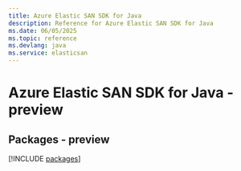 ```yaml
---
title: Azure Elastic SAN SDK for Java
description: Reference for Azure Elastic SAN SDK for Java
ms.date: 06/05/2025
ms.topic: reference
ms.devlang: java
ms.service: elasticsan
---
```

# Azure Elastic SAN SDK for Java - preview
## Packages - preview
[!INCLUDE [packages](elastic-san-index.md)]